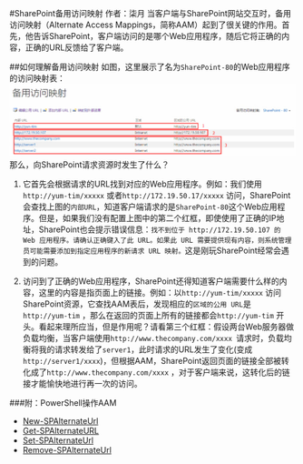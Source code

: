 #SharePoint备用访问映射
	作者：柒月
当客户端与SharePoint网站交互时，备用访问映射（Alternate Access Mappings，简称AAM）起到了很关键的作用。首先，他告诉SharePoint，客户端访问的是哪个Web应用程序，随后它将正确的内容，正确的URL反馈给了客户端。

##如何理解备用访问映射
如图，这里展示了名为`SharePoint-80`的Web应用程序的访问映射表：
![](imgs/20150730.jpg)
那么，向SharePoint请求资源时发生了什么？

1. 它首先会根据请求的URL找到对应的Web应用程序。例如：我们使用`http://yum-tim/xxxxx` 或者`http://172.19.50.17/xxxxx` 访问，SharePoint会查找上图的`内部URL`，知道客户端请求的是`SharePoint-80`这个Web应用程序。但是，如果我们没有配置上图中的第二个红框，即使使用了正确的IP地址，SharePoint也会提示错误信息：`找不到位于 http://172.19.50.107 的 Web 应用程序。请确认正确键入了此 URL。如果此 URL 需要提供现有内容，则系统管理员可能需要添加到指定应用程序的新请求 URL 映射。`这是刚玩SharePoint经常会遇到的问题。

2. 访问到了正确的Web应用程序，SharePoint还得知道客户端需要什么样的内容，这里的内容是指页面上的链接。例如：以`http://yum-tim/xxxxx` 访问SharePoint资源，它查找AAM表后，发现相应的`区域的公用 URL`是`http://yum-tim` ，那么在返回的页面上所有的链接都会`http://yum-tim` 开头。看起来理所应当，但是作用呢？请看第三个红框：假设两台Web服务器做负载均衡，当客户端使用`http://www.thecompany.com/xxxx `请求时，负载均衡将我的请求转发给了`server1`，此时请求的URL发生了变化(变成`http://server1/xxxx`)，但根据AAM，SharePoint返回页面的链接全部被转化成了`http://www.thecompany.com/xxxx` ，对于客户端来说，这转化后的链接才能愉快地进行再一次的访问。

###附：PowerShell操作AAM
- [New-SPAlternateUrl](https://technet.microsoft.com/zh-cn/library/ff607632.aspx)
- [Get-SPAlternateURL](https://technet.microsoft.com/zh-cn/library/ff607923.aspx)
- [Set-SPAlternateUrl](https://technet.microsoft.com/zh-cn/library/ff607746.aspx) 
- [Remove-SPAlternateUrl](https://technet.microsoft.com/zh-cn/library/ff607587.aspx)

